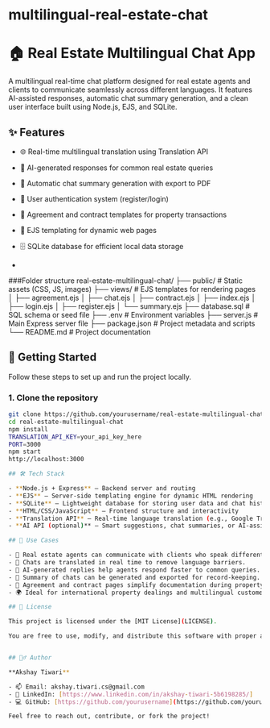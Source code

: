 # multilingual-real-estate-chat
# 🏠 Real Estate Multilingual Chat App

A multilingual real-time chat platform designed for real estate agents and clients to communicate seamlessly across different languages. It features AI-assisted responses, automatic chat summary generation, and a clean user interface built using Node.js, EJS, and SQLite.
## ✨ Features

- 🌐 Real-time multilingual translation using Translation API
- 🤖 AI-generated responses for common real estate queries
- 📝 Automatic chat summary generation with export to PDF
- 🔐 User authentication system (register/login)
- 📄 Agreement and contract templates for property transactions
- 💬 EJS templating for dynamic web pages
- 🗄️ SQLite database for efficient local data storage

- 
###Folder structure
real-estate-multilingual-chat/
├── public/ # Static assets (CSS, JS, images)
├── views/ # EJS templates for rendering pages
│ ├── agreement.ejs
│ ├── chat.ejs
│ ├── contract.ejs
│ ├── index.ejs
│ ├── login.ejs
│ ├── register.ejs
│ └── summary.ejs
├── database.sql # SQL schema or seed file
├── .env # Environment variables
├── server.js # Main Express server file
├── package.json # Project metadata and scripts
└── README.md # Project documentation


## 🚀 Getting Started

Follow these steps to set up and run the project locally.

### 1. Clone the repository
```bash
git clone https://github.com/yourusername/real-estate-multilingual-chat.git
cd real-estate-multilingual-chat
npm install
TRANSLATION_API_KEY=your_api_key_here
PORT=3000
npm start
http://localhost:3000

## 🛠 Tech Stack

- **Node.js + Express** – Backend server and routing
- **EJS** – Server-side templating engine for dynamic HTML rendering
- **SQLite** – Lightweight database for storing user data and chat history
- **HTML/CSS/JavaScript** – Frontend structure and interactivity
- **Translation API** – Real-time language translation (e.g., Google Translate or Gemini)
- **AI API (optional)** – Smart suggestions, chat summaries, or AI-assisted replies

## 📌 Use Cases

- 🏡 Real estate agents can communicate with clients who speak different languages.
- 💬 Chats are translated in real time to remove language barriers.
- 🧠 AI-generated replies help agents respond faster to common queries.
- 📄 Summary of chats can be generated and exported for record-keeping.
- 🤝 Agreement and contract pages simplify documentation during property transactions.
- 🌍 Ideal for international property dealings and multilingual customer service.

## 📃 License

This project is licensed under the [MIT License](LICENSE).

You are free to use, modify, and distribute this software with proper attribution.


## 🙋‍♂️ Author

**Akshay Tiwari**

- 📫 Email: akshay.tiwari.cs@gmail.com
- 💼 LinkedIn: [https://www.linkedin.com/in/akshay-tiwari-5b6198285/]
- 💻 GitHub: [https://github.com/yourusername](https://github.com/yourusername)

Feel free to reach out, contribute, or fork the project!
